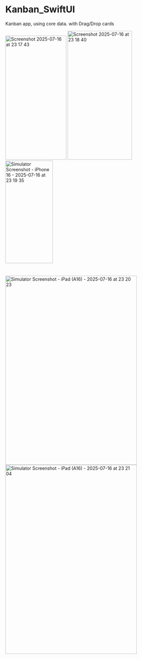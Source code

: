 # Kanban_SwiftUI
Kanban app, using core data. with Drag/Drop cards


<img width="190" height="387" alt="Screenshot 2025-07-16 at 23 17 43" src="https://github.com/user-attachments/assets/aede5b1e-1942-40b3-a203-3faaf36ff28f" />


<img width="201" height="402" alt="Screenshot 2025-07-16 at 23 18 40" src="https://github.com/user-attachments/assets/17a967dc-a60f-437f-be0f-21b0af4e69af" />



<img width="148" height="320" alt="Simulator Screenshot - iPhone 16 - 2025-07-16 at 23 19 35" src="https://github.com/user-attachments/assets/f18fe9ff-f0d2-4422-945b-f5b9b933b18f" />


#





<img width="410" height="590" alt="Simulator Screenshot - iPad (A16) - 2025-07-16 at 23 20 23" src="https://github.com/user-attachments/assets/d2af2a9d-1fe1-43a1-85c1-f27f03bfa66f" />


<img width="410" height="590" alt="Simulator Screenshot - iPad (A16) - 2025-07-16 at 23 21 04" src="https://github.com/user-attachments/assets/a5234933-50da-46ee-baca-69330af4f5ec" />
